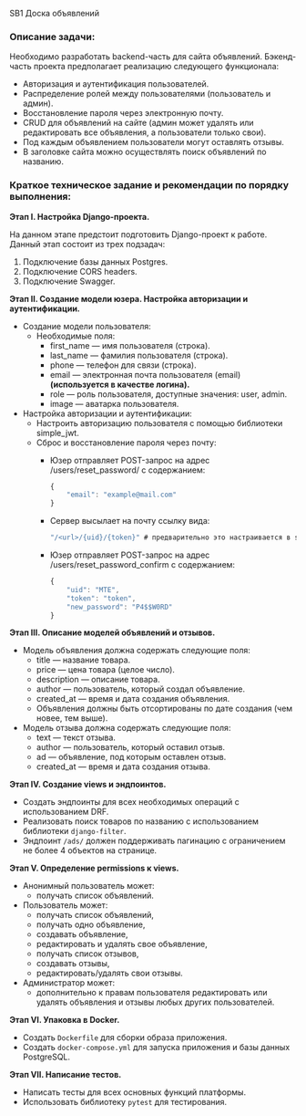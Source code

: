 SB1
Доска объявлений

### Описание задачи:

Необходимо разработать backend-часть для сайта объявлений. Бэкенд-часть проекта предполагает реализацию следующего функционала:

- Авторизация и аутентификация пользователей.
- Распределение ролей между пользователями (пользователь и админ).
- Восстановление пароля через электронную почту.
- CRUD для объявлений на сайте (админ может удалять или редактировать все объявления, а пользователи только свои).
- Под каждым объявлением пользователи могут оставлять отзывы.
- В заголовке сайта можно осуществлять поиск объявлений по названию.



### Краткое техническое задание и рекомендации по порядку выполнения:

**Этап I. Настройка Django-проекта.**



На данном этапе предстоит подготовить Django-проект к работе. Данный этап состоит из трех подзадач:

1. Подключение базы данных Postgres.
2. Подключение CORS headers.
3. Подключение Swagger.



**Этап II. Создание модели юзера. Настройка авторизации и аутентификации.**

- Создание модели пользователя:
  - Необходимые поля:
    - first_name — имя пользователя (строка).
    - last_name — фамилия пользователя (строка).
    - phone — телефон для связи (строка).
    - email — электронная почта пользователя (email) **(используется в качестве логина).**
    - role — роль пользователя, доступные значения: user, admin.
    - image — аватарка пользователя.
- Настройка авторизации и аутентификации:
  - Настроить авторизацию пользователя с помощью библиотеки simple_jwt.
  - Сброс и восстановление пароля через почту:
    - Юзер отправляет POST-запрос на адрес /users/reset_password/ с содержанием:

      ```javascript
      {
          "email": "example@mail.com"
      }

      ```
    - Сервер высылает на почту ссылку вида:

      ```javascript
      "/<url>/{uid}/{token}" # предварительно это настраивается в settings

      ```
    - Юзер отправляет POST-запрос на адрес /users/reset_password_confirm с содержанием:

      ```javascript
      {
          "uid": "MTE",
          "token": "token",
          "new_password": "P4$$W0RD"
      }

      ```



**Этап III. Описание моделей объявлений и отзывов.**

- Модель объявления должна содержать следующие поля:
  - title — название товара.
  - price — цена товара (целое число).
  - description — описание товара.
  - author — пользователь, который создал объявление.
  - created_at — время и дата создания объявления.
  - Объявления должны быть отсортированы по дате создания (чем новее, тем выше).
- Модель отзыва должна содержать следующие поля:
  - text — текст отзыва.
  - author — пользователь, который оставил отзыв.
  - ad — объявление, под которым оставлен отзыв.
  - created_at — время и дата создания отзыва.



**Этап IV. Создание views и эндпоинтов.**

- Создать эндпоинты для всех необходимых операций с использованием DRF.
- Реализовать поиск товаров по названию с использованием библиотеки `django-filter`.
- Эндпоинт `/ads/` должен поддерживать пагинацию с ограничением не более 4 объектов на странице.


**Этап V. Определение permissions к views.**

- Анонимный пользователь может:
  - получать список объявлений.
- Пользователь может:
  - получать список объявлений,
  - получать одно объявление,
  - создавать объявление,
  - редактировать и удалять свое объявление,
  - получать список отзывов,
  - создавать отзывы,
  - редактировать/удалять свои отзывы.
- Администратор может:
  - дополнительно к правам пользователя редактировать или удалять объявления и отзывы любых других пользователей.



**Этап VI. Упаковка в Docker.**

- Создать `Dockerfile` для сборки образа приложения.
- Создать `docker-compose.yml` для запуска приложения и базы данных PostgreSQL.



**Этап VII. Написание тестов.**

- Написать тесты для всех основных функций платформы.
- Использовать библиотеку `pytest` для тестирования.
